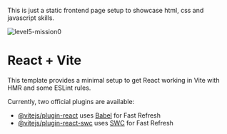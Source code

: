 This is just a static frontend page setup to showcase html, css and javascript skills.


![level5-mission0](https://github.com/AfterdarkNZ/MissionReady-Level5-Mission0/assets/158865400/69b61cc2-a621-4192-a113-ed5b4a2ebb39)


# React + Vite

This template provides a minimal setup to get React working in Vite with HMR and some ESLint rules.

Currently, two official plugins are available:

- [@vitejs/plugin-react](https://github.com/vitejs/vite-plugin-react/blob/main/packages/plugin-react/README.md) uses [Babel](https://babeljs.io/) for Fast Refresh
- [@vitejs/plugin-react-swc](https://github.com/vitejs/vite-plugin-react-swc) uses [SWC](https://swc.rs/) for Fast Refresh
